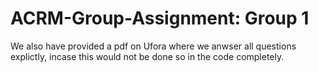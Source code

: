 # ACRM-Group-Assignment: Group 1

We also have provided a pdf on Ufora where we anwser all questions explictly,
incase this would not be done so in the code completely. 
